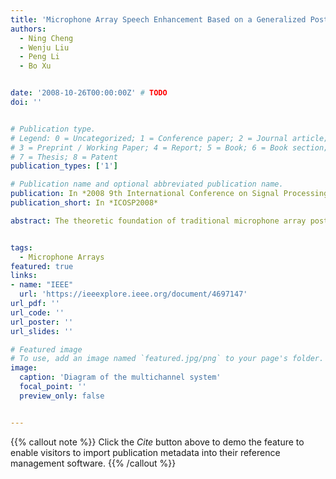 ```yaml
---
title: 'Microphone Array Speech Enhancement Based on a Generalized Post-Filter and a Novel Perceptual Filter'
authors:
  - Ning Cheng
  - Wenju Liu
  - Peng Li
  - Bo Xu


date: '2008-10-26T00:00:00Z' # TODO
doi: ''


# Publication type.
# Legend: 0 = Uncategorized; 1 = Conference paper; 2 = Journal article;
# 3 = Preprint / Working Paper; 4 = Report; 5 = Book; 6 = Book section;
# 7 = Thesis; 8 = Patent
publication_types: ['1']

# Publication name and optional abbreviated publication name.
publication: In *2008 9th International Conference on Signal Processing*
publication_short: In *ICOSP2008*

abstract: The theoretic foundation of traditional microphone array post-filters is the assumption that the noise between sensors is uncorrelated. However, this assumption is inaccurate in real environments since the correlated noise exists. In this paper, a generalized microphone array post-filter is proposed to deal with both the correlated and uncorrelated noise in environments and a novel perceptual filter is proposed to reduce the musical residual noise introduced by the post-filter. Experiments show that the proposed technique produces impressive results in terms of quality measures of the enhanced speech.


tags:
  - Microphone Arrays
featured: true
links:
- name: "IEEE"
  url: 'https://ieeexplore.ieee.org/document/4697147'
url_pdf: ''
url_code: ''
url_poster: ''
url_slides: ''

# Featured image
# To use, add an image named `featured.jpg/png` to your page's folder.
image:
  caption: 'Diagram of the multichannel system'
  focal_point: ''
  preview_only: false


---
```


{{% callout note %}}
Click the _Cite_ button above to demo the feature to enable visitors to import publication metadata into their reference management software.
{{% /callout %}}

